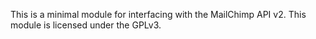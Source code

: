 This is a minimal module for interfacing with the MailChimp API v2.
This module is licensed under the GPLv3.
